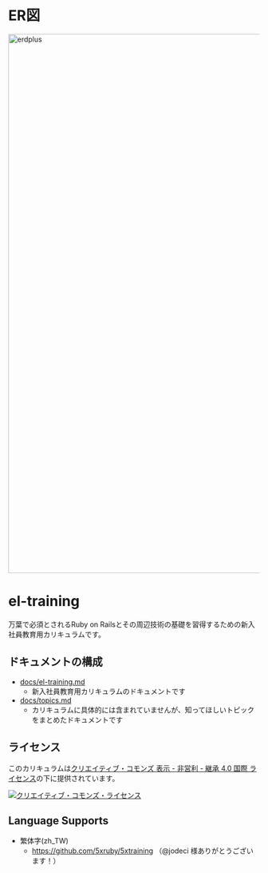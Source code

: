 # ER図

<img width="1079" alt="erdplus" src="https://user-images.githubusercontent.com/42172002/51435045-48a46300-1cb2-11e9-9e2b-c6ca5f7abd35.png">

# el-training

万葉で必須とされるRuby on Railsとその周辺技術の基礎を習得するための新入社員教育用カリキュラムです。

## ドキュメントの構成

- [docs/el-training.md](/docs/el-training.md)
  - 新入社員教育用カリキュラムのドキュメントです
- [docs/topics.md](/docs/topics.md)
  - カリキュラムに具体的には含まれていませんが、知ってほしいトピックをまとめたドキュメントです

## ライセンス

このカリキュラムは[クリエイティブ・コモンズ 表示 - 非営利 - 継承 4.0 国際 ライセンス](https://creativecommons.org/licenses/by-nc-sa/4.0/deed.ja)の下に提供されています。

[![クリエイティブ・コモンズ・ライセンス](https://i.creativecommons.org/l/by-nc-sa/4.0/88x31.png)](https://creativecommons.org/licenses/by-nc-sa/4.0/deed.ja)  

## Language Supports

- 繁体字(zh_TW)
  - https://github.com/5xruby/5xtraining （@jodeci 様ありがとうございます！）
